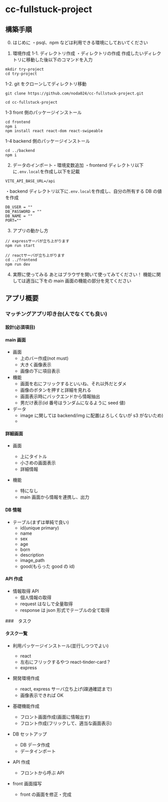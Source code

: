 # cc-fullstuck-project

## 構築手順

0. はじめに
   ・psql、npm などは利用できる環境にしておいてください

1. 環境作成
   1-1. ディレクトリ作成
   ・ディレクトリの作成
   作成したいディレクトリに移動した後以下のコマンドを入力

```
mkdir try-project
cd try-project
```

1-2. git をクローンしてディレクトリ移動

```
git clone https://github.com/noda024/cc-fullstuck-project.git

cd cc-fullstuck-project
```

1-3 front 側のパッケージインストール

```
cd frontend
npm i
npm install react react-dom react-swipeable
```

1-4 backend 側のパッケージインストール

```
cd ../backend
npm i
```

2. データのインポート・環境変数追加
   ・frontend ディレクトリ以下に`.env.local`を作成し以下を記載

```
VITE_API_BASE_URL=/api
```

・backend ディレクトリ以下に`.env.local`を作成し、自分の所有する DB の値を作成

```
DB_USER = ""
DB_PASSWORD = ""
DB_NAME = ""
PORT=""
```

3. アプリの動かし方

```
// expressサーバが立ち上がります
npm run start

// reactサーバが立ち上がります
cd ../frontend
npm run dev
```

4. 実際に使ってみる
   あとはブラウザを開いて使ってみてください！
   機能に関しては適当に下をの main 画面の機能の部分を見てください

## アプリ概要

### マッチングアプリ叩き台(人でなくても良い)

#### 設計(必須項目)

#### main 画面　

- 画面
  - 上のバー作成(not must)
  - 大きく画像表示
  - 画像の下に項目表示
- 機能
  - 画面を右にフリックするといいね、それ以外だとダメ
  - 画像のボタンを押すと詳細を見れる
  - 画面表示時にバックエンドから情報抽出
  - 男だけ表示(id 番号はランダムになるように seed 値)
- データ
  - image に関しては backend/img に配置(よろしくないが s3 がないため)
  -

#### 詳細画面

- 画面

  - 上にタイトル
  - 小さめの画面表示
  - 詳細情報

- 機能
  - 特になし
  - main 画面から情報を連携し、出力

#### DB 情報

- テーブル(まずは単純で良い)
  - id(unique primary)
  - name
  - sex
  - age
  - born
  - description
  - image_path
  - good(もらった good の id)

#### API 作成

- 情報取得 API
  - 個人情報の取得
  - request はなしで全量取得
  - response は json 形式でテーブルの全て取得

###　タスク

#### タスク一覧

- 利用パッケージインストール(並行しつつでよい)

  - react
  - 左右にフリックするやつ react-tinder-card？
  - express

- 開発環境作成

  - react, express サーバ立ち上げ(疎通確認まで)
  - 画像表示できれば OK

- 基礎機能作成
  - フロント画面作成(画面に情報出す)
  - フロント作成(フリックして、適当な画面表示)
- DB セットアップ
  - DB データ作成
  - データインポート
- API 作成
  - フロントから呼ぶ API
- front 画面描写
  - front の画面を修正・完成

